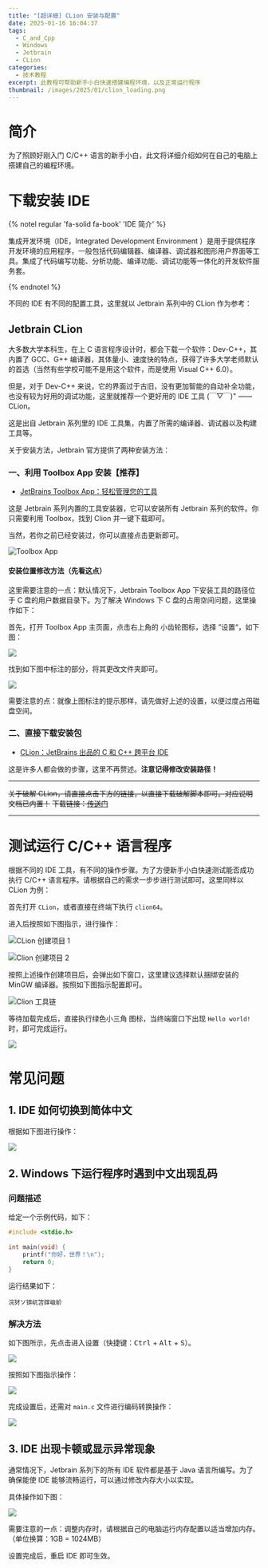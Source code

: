 ```yaml
---
title: "[超详细] CLion 安装与配置"
date: 2025-01-16 16:04:37
tags:
  - C_and_Cpp
  - Windows
  - Jetbrain
  - CLion
categories:
  - 技术教程
excerpt: 此教程可帮助新手小白快速搭建编程环境，以及正常运行程序
thumbnail: /images/2025/01/clion_loading.png
---
```

# 简介

为了照顾好刚入门 C/C++ 语言的新手小白，此文将详细介绍如何在自己的电脑上搭建自己的编程环境。

# 下载安装 IDE

{% notel regular 'fa-solid fa-book' 'IDE 简介' %}

集成开发环境（IDE，Integrated Development Environment ）是用于提供程序开发环境的应用程序，一般包括代码编辑器、编译器、调试器和图形用户界面等工具。集成了代码编写功能、分析功能、编译功能、调试功能等一体化的开发软件服务套。

{% endnotel %}

不同的 IDE 有不同的配置工具，这里就以 Jetbrain 系列中的 CLion 作为参考：

## Jetbrain CLion

大多数大学本科生，在上 C 语言程序设计时，都会下载一个软件：Dev-C++，其内置了 GCC、G++ 编译器，其体量小、速度快的特点，获得了许多大学老师默认的首选（当然有些学校可能不是用这个软件，而是使用 Visual C++ 6.0）。

但是，对于 Dev-C++ 来说，它的界面过于古旧，没有更加智能的自动补全功能，也没有较为好用的调试功能，这里就推荐一个更好用的 IDE 工具 (￣▽￣)" —— CLion。

这是出自 Jetbrain 系列里的 IDE 工具集，内置了所需的编译器、调试器以及构建工具等。

关于安装方法，Jetbrain 官方提供了两种安装方法：

### 一、利用 Toolbox App 安装【推荐】

- [JetBrains Toolbox App：轻松管理您的工具](https://www.jetbrains.com.cn/toolbox-app/)

这是 Jetbrain 系列内置的工具安装器，它可以安装所有 Jetbrain 系列的软件。你只需要利用 Toolbox，找到 Clion 并一键下载即可。

当然，若你之前已经安装过，你可以直接点击更新即可。

![Toolbox App](/images/2025/01/toolbox_app.png)

#### 安装位置修改方法（先看这点）

这里需要注意的一点：默认情况下，Jetbrain Toolbox App 下安装工具的路径位于 C 盘的用户数据目录下。为了解决 Windows 下 C 盘的占用空间问题，这里操作如下：

首先，打开 Toolbox App 主页面，点击右上角的<i class="fa-solid fa-gear"></i>  小齿轮图标，选择 ”设置“，如下图：

![](/images/2025/01/toolbox_a_click.png)

找到如下图中标注的部分，将其更改文件夹即可。

![](/images/2025/01/toolbox_settings.png)

需要注意的点：就像上图标注的提示那样，请先做好上述的设置，以便过度占用磁盘空间。

### 二、直接下载安装包

- [CLion：JetBrains 出品的 C 和 C++ 跨平台 IDE](https://www.jetbrains.com.cn/clion/promo/?utm_source=bing&utm_medium=cpc&utm_campaign=cn-bing-br-clion-ex-pc&utm_content=clion-pure&utm_term=clion&msclkid=88035d2533e81edc0b703aadf1e4658c)

这是许多人都会做的步骤，这里不再赘述。**注意记得修改安装路径！**

---

~~关于破解 CLion，请直接点击下方的链接，以直接下载破解脚本即可。对应说明文档已内置！~~
~~下载链接：[传送门](https://catisnotfound.lanzouq.com/i6CdN2l3s51g)~~

----

# 测试运行 C/C++ 语言程序

根据不同的 IDE 工具，有不同的操作步骤。为了方便新手小白快速测试能否成功执行 C/C++ 语言程序。请根据自己的需求一步步进行测试即可。这里同样以 CLion 为例：

首先打开 `CLion`，或者直接在终端下执行 `clion64`。

进入后按照如下图指示，进行操作：

![CLion 创建项目 1](/images/2025/01/clion_create_project.png)

![Clion 创建项目 2](/images/2025/01/clion_create_c.png)

按照上述操作创建项目后，会弹出如下窗口，这里建议选择默认捆绑安装的 MinGW 编译器。按照如下图指示配置即可。

![Clion 工具链](/images/2025/01/clion_toolchain.png)

等待加载完成后，直接执行绿色小三角 <i class="fa-solid fa-play" style="color: rgb(0, 245, 0);"></i> 图标，当终端窗口下出现 `Hello world!` 时，即可完成运行。

![](/images/2025/01/clion_run.png)

# 常见问题

## 1. IDE 如何切换到简体中文

根据如下图进行操作：

![](/images/2025/01/clion_chinese.png)

## 2. Windows 下运行程序时遇到中文出现乱码

### 问题描述

给定一个示例代码，如下：

```C
#include <stdio.h>  
  
int main(void) {  
    printf("你好，世界！\n");  
    return 0;  
}
```

运行结果如下：

```
浣犲ソ锛屼笘鐣岋紒
```

### 解决方法

如下图所示，先点击进入设置（快捷键：<kbd>Ctrl</kbd> + <kbd>Alt</kbd> + <kbd>S</kbd>）。

![](/images/2025/01/clion_click_settings.png)

按照如下图指示操作：

![](/images/2025/01/clion_encoding.png)

完成设置后，还需对 `main.c` 文件进行编码转换操作：

![](/images/2025/01/clion_change_2_gbk.png)

## 3. IDE 出现卡顿或显示异常现象

通常情况下，Jetbrain 系列下的所有 IDE 软件都是基于 Java 语言所编写。为了确保能使 IDE 能够流畅运行，可以通过修改内存大小以实现。

具体操作如下图：

![](/images/2025/01/clion_change_mem.png)

需要注意的一点：调整内存时，请根据自己的电脑运行内存配置以适当增加内存。（单位换算：1GB = 1024MB）

设置完成后，重启 IDE 即可生效。